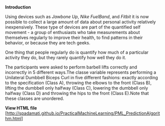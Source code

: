 **Introduction**    

 Using devices such as *Jawbone Up*, *Nike FuelBand*, and *Fitbit* it is now possible to collect a large amount of data about personal activity relatively inexpensively. These type of devices are part of the quantified self movement - a group of enthusiasts who take measurements about themselves regularly to improve their health, to find patterns in their behavior, or because they are tech geeks.  

One thing that people regularly do is quantify how much of a particular activity they do, but they rarely quantify how well they do it.   

The participants were asked to perform barbell lifts correctly and incorrectly in 5 different ways.The classe variable represents performing a Unilateral Dumbbell Biceps Curl in five different fashions: exactly according to the specification (Class A), throwing the elbows to the front (Class B), lifting the dumbbell only halfway (Class C), lowering the dumbbell only halfway (Class D) and throwing the hips to the front (Class E).Note that these classes are unordered.

**View HTML file** [http://spadamati.github.io/PracticalMachineLearning/PML_PredictionAlgorithm.html]
